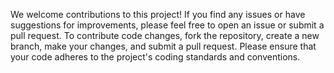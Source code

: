 
We welcome contributions to this project! If you find any issues or have suggestions for improvements, please feel free to open an issue or submit a pull request. 
To contribute code changes, fork the repository, create a new branch, make your changes, and submit a pull request. Please ensure that your code adheres to the project's coding standards and conventions.
